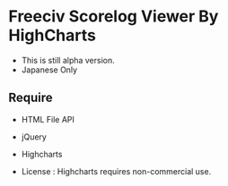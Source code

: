 Freeciv Scorelog Viewer By HighCharts
=========

 * This is still alpha version.
 * Japanese Only
 
Require
---------------------------------
 * HTML File API
 * jQuery
 * Highcharts
 
 
 * License : Highcharts requires non-commercial use.